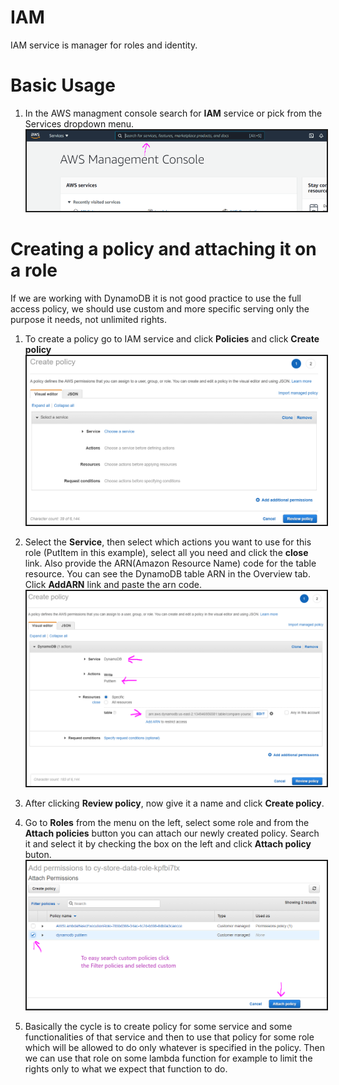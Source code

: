 # IAM

IAM service is manager for roles and identity.

# Basic Usage

1. In the AWS managment console search for **IAM** service or pick from the Services dropdown menu.
   <img src="./pics/aws-console.png" alt="drawing" width="700" border="2"/>

# Creating a policy and attaching it on a role

If we are working with DynamoDB it is not good practice to use the full access policy, we should use custom and more specific serving only the purpose it needs, not unlimited rights.

1. To create a policy go to IAM service and click **Policies** and click **Create policy**
   <img src="./pics/iam/create-policy.png" alt="drawing" width="700" border="2"/>

2. Select the **Service**, then select which actions you want to use for this role (PutItem in this example), select all you need and click the **close** link. Also provide the ARN(Amazon Resource Name) code for the table resource. You can see the DynamoDB table ARN in the Overview tab. Click **AddARN** link and paste the arn code.
   <img src="./pics/iam/policy-config.png" alt="drawing" width="700" border="2"/>

3. After clicking **Review policy**, now give it a name and click **Create policy**.

4. Go to **Roles** from the menu on the left, select some role and from the **Attach policies** button you can attach our newly created policy. Search it and select it by checking the box on the left and click **Attach policy** buton.
   <img src="./pics/iam/attach-policy.png" alt="drawing" width="700" border="2"/>

5. Basically the cycle is to create policy for some service and some functionalities of that service and then to use that policy for some role which will be allowed to do only whatever is specified in the policy. Then we can use that role on some lambda function for example to limit the rights only to what we expect that function to do.
